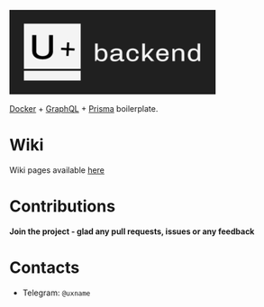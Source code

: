![](./docs/assets/logo.png)

[Docker](https://www.docker.com/) + [GraphQL](https://graphql.org/) + [Prisma](https://www.prisma.io/) boilerplate.

# Wiki
Wiki pages available [here](docs/wiki_index.md)

# Contributions
**Join the project - glad any pull requests, issues or any feedback**

# Сontacts
 * Telegram: `@uxname`
